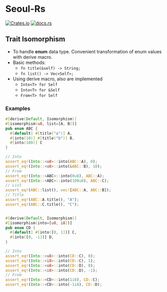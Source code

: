 # Seoul-Rs

[![Crates.io](https://img.shields.io/crates/v/seoul)](https://crates.io/crates/seoul)
[![docs.rs](https://img.shields.io/docsrs/seoul?color=blue&label=docs.rs)](https://docs.rs/seoul)


## Trait Isomorphism
  * To handle **enum** data type. Convenient transformation of enum values with derive macro.
  * Basic methods:
    * `fn title(&self) -> String;`
    * `fn list() -> Vec<Self>;`
  * Using derive macro, also are implemented
    * `Into<T> for Self`
    * `Into<T> for &Self`
    * `From<T> for Self`

  ### Examples
```rust
#[derive(Default, Isomorphism)]
#[isomorphism(u8, list=[A, B])]
pub enum ABC {
  #[default] #[title("a")] A,
  #[into(10)] #[title("b")] B,
  #[into(100)] C
}

// Into
assert_eq!(Into::<u8>::into(ABC::A), 0);
assert_eq!(Into::<u8>::into(&ABC::B), 10);
// From
assert_eq!(Into::<ABC>::into(0u8), ABC::A);
assert_eq!(Into::<ABC>::into(100u8), ABC::C);
// List
assert_eq!(ABC::list(), vec![ABC::A, ABC::B]);
// Title
assert_eq!(ABC::A.title(), "A");
assert_eq!(ABC::C.title(), "C");


#[derive(Default, Isomorphism)]
#[isomorphism(into=[u8, i8])]
pub enum CD {
  #[default] #[into([0, 1])] C,
  #[into([0, -1])] D,
}

// Into
assert_eq!(Into::<u8>::into(CD::C), 0);
assert_eq!(Into::<i8>::into(CD::C), 1);
assert_eq!(Into::<u8>::into(CD::D), 0);
assert_eq!(Into::<i8>::into(CD::D), -1);
// From
assert_eq!(Into::<CD>::into(1i8), CD::C);
assert_eq!(Into::<CD>::into(-1i8), CD::D);
```
